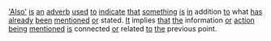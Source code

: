['Also'](./also.md) [is](./is.md) [an](./an.md) [adverb](./adverb.md) [used](./used.md) [to](./to.md) [indicate](./indicate.md) [that](./that.md) [something](./something.md) [is](./is.md) [in](./in.md) addition [to](./to.md) what [has](./has.md) [already](./already.md) [been](./been.md) [mentioned](./mentioned.md) [or](./or.md) stated. [It](./it.md) implies [that](./that.md) [the](./the.md) information [or](./or.md) [action](./action.md) [being](./being.md) [mentioned](./mentioned.md) [is](./is.md) connected [or](./or.md) related [to](./to.md) [the](./the.md) previous point.